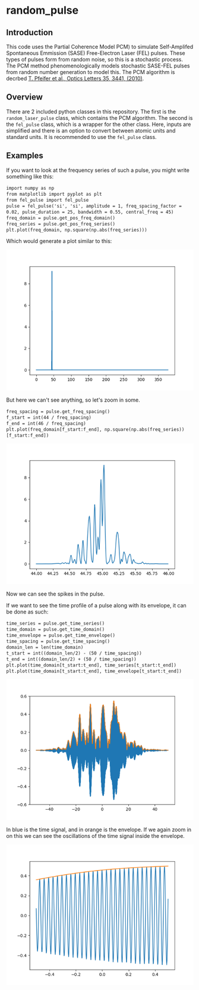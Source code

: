 # random_pulse 
## Introduction
This code uses the Partial Coherence Model PCM) to simulate Self-Amplifed Spontaneous Emmission (SASE) Free-Electron Laser (FEL) pulses. These types of pulses form from random noise, so this is a stochastic process. The PCM method phenomenologically models stochastic SASE-FEL pulses from random number generation to model this. The PCM algorithm is decrbed [T. Pfeifer et al., Optics Letters 35, 3441, (2010)](https://doi.org/10.1364/OL.35.003441).

## Overview
There are 2 included python classes in this repository. The first is the `random_laser_pulse` class, which contains the PCM algorithm. The second is the `fel_pulse` class, which is a wrapper for the other class. Here, inputs are simplified and there is an option to convert between atomic units and standard units. It is recommended to use the `fel_pulse` class.

## Examples
If you want to look at the frequency series of such a pulse, you might write something like this:
```
import numpy as np
from matplotlib import pyplot as plt
from fel_pulse import fel_pulse
pulse = fel_pulse('si', 'si', amplitude = 1, freq_spacing_factor = 0.02, pulse_duration = 25, bandwidth = 0.55, central_freq = 45)
freq_domain = pulse.get_pos_freq_domain()
freq_series = pulse.get_pos_freq_series()
plt.plot(freq_domain, np.square(np.abs(freq_series)))
```
Which would generate a plot similar to this:

![The plotted frequency series of generated pulse, but so zoomed out no features are visible](example_freq_zoomout.png)

But here we can't see anything, so let's zoom in some.
```
freq_spacing = pulse.get_freq_spacing()
f_start = int(44 / freq_spacing)
f_end = int(46 / freq_spacing)
plt.plot(freq_domain[f_start:f_end], np.square(np.abs(freq_series))[f_start:f_end])
```
![A more zoomed in version of the previous plot, now there are visible distinct spikes in the pulse](example_freq_zoomin.png)

Now we can see the spikes in the pulse.

If we want to see the time profile of a pulse along with its envelope, it can be done as such:
```
time_series = pulse.get_time_series()
time_domain = pulse.get_time_domain()
time_envelope = pulse.get_time_envelope()
time_spacing = pulse.get_time_spacing()
domain_len = len(time_domain)
t_start = int((domain_len/2) - (50 / time_spacing))
t_end = int((domain_len/2) + (50 / time_spacing))
plt.plot(time_domain[t_start:t_end], time_series[t_start:t_end])
plt.plot(time_domain[t_start:t_end], time_envelope[t_start:t_end])
```
![The plotted time series of generated pulse with a line for the envelope plotted as well](example_time_zoomout.png)

In blue is the time signal, and in orange is the envelope. If we again zoom in on this we can see the oscillations of the time signal inside the envelope.

![A more zoomed in version of the previous plot, now there are visible distinct oscillations in the pulse](example_time_zoomin.png)
